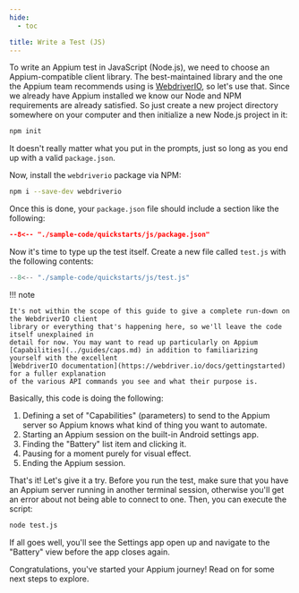 ```yaml
---
hide:
  - toc

title: Write a Test (JS)
---
```


To write an Appium test in JavaScript (Node.js), we need to choose an Appium-compatible client
library. The best-maintained library and the one the Appium team recommends using is
[WebdriverIO](https://webdriver.io), so let's use that. Since we already have Appium installed we
know our Node and NPM requirements are already satisfied. So just create a new project directory
somewhere on your computer and then initialize a new Node.js project in it:

```bash
npm init
```

It doesn't really matter what you put in the prompts, just so long as you end up with a valid
`package.json`.


Now, install the `webdriverio` package via NPM:

```bash
npm i --save-dev webdriverio
```

Once this is done, your `package.json` file should include a section like the following:

```json title="package.json"
--8<-- "./sample-code/quickstarts/js/package.json"
```

Now it's time to type up the test itself. Create a new file called `test.js` with the following
contents:

```js title="test.js"
--8<-- "./sample-code/quickstarts/js/test.js"
```

!!! note

    It's not within the scope of this guide to give a complete run-down on the WebdriverIO client
    library or everything that's happening here, so we'll leave the code itself unexplained in
    detail for now. You may want to read up particularly on Appium
    [Capabilities](../guides/caps.md) in addition to familiarizing yourself with the excellent
    [WebdriverIO documentation](https://webdriver.io/docs/gettingstarted) for a fuller explanation
    of the various API commands you see and what their purpose is.

Basically, this code is doing the following:

1. Defining a set of "Capabilities" (parameters) to send to the Appium server so Appium knows what
kind of thing you want to automate.
1. Starting an Appium session on the built-in Android settings app.
1. Finding the "Battery" list item and clicking it.
1. Pausing for a moment purely for visual effect.
1. Ending the Appium session.

That's it! Let's give it a try. Before you run the test, make sure that you have an Appium server
running in another terminal session, otherwise you'll get an error about not being able to connect
to one. Then, you can execute the script:

```bash
node test.js
```

If all goes well, you'll see the Settings app open up and navigate to the "Battery" view before the
app closes again.

Congratulations, you've started your Appium journey! Read on for some next steps to explore.

